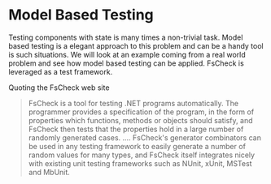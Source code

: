 # Model Based Testing

Testing components with state is many times a non-trivial task. Model based testing is a elegant approach to this problem and can be a handy tool is such situations. We will look at an example coming from a real world problem and see how model based testing can be applied. FsCheck is leveraged as a test framework.

Quoting the FsCheck web site
> FsCheck is a tool for testing .NET programs automatically. The programmer provides a specification of the program, in the form of properties which functions, methods or objects should satisfy, and FsCheck then tests that the properties hold in a large number of randomly generated cases. .... FsCheck's generator combinators can be used in any testing framework to easily generate a number of random values for many types, and FsCheck itself integrates nicely with existing unit testing frameworks such as NUnit, xUnit, MSTest and MbUnit.

